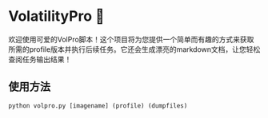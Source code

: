 # VolatilityPro 🌟

欢迎使用可爱的VolPro脚本！这个项目将为您提供一个简单而有趣的方式来获取所需的profile版本并执行后续任务。它还会生成漂亮的markdown文档，让您轻松查阅任务输出结果！

## 使用方法

```shell
python volpro.py [imagename] (profile) (dumpfiles)


